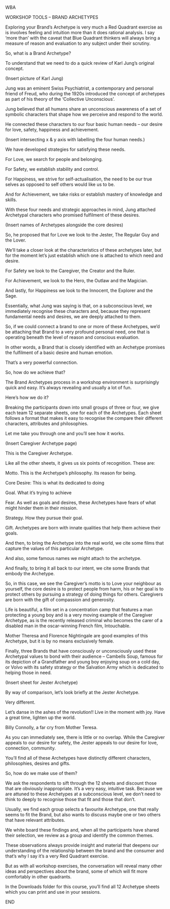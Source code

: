 WBA


WORKSHOP TOOLS – BRAND ARCHETYPES


Exploring your Brand’s Archetype is very much a Red Quadrant exercise as is involves feeling and intuition more than it does rational analysis. I say ‘more than’ with the caveat that Blue Quadrant thinkers will always bring a measure of reason and evaluation to any subject under their scrutiny.


So, what is a Brand Archetype?


To understand that we need to do a quick review of Karl Jung’s original concept.


(Insert picture of Karl Jung)


Jung was an eminent Swiss Psychiatrist, a contemporary and personal friend of Freud, who during the 1920s introduced the concept of archetypes as part of his theory of the ‘Collective Unconscious’.


Jung believed that all humans share an unconscious awareness of a set of symbolic characters that shape how we perceive and respond to the world.


He connected these characters to our four basic human needs – our desire for love, safety, happiness and achievement.


(Insert intersecting x & y axis with labelling the four human needs.)


We have developed strategies for satisfying these needs.


For Love, we search for people and belonging.


For Safety, we establish stability and control.


For Happiness, we strive for self-actualisation, the need to be our true selves as opposed to self others would like us to be.


And for Achievement, we take risks or establish mastery of knowledge and skills.


With these four needs and strategic approaches in mind, Jung attached Archetypal characters who promised fulfilment of these desires.


(Insert names of Archetypes alongside the core desires)


So, he proposed that for Love we look to the Jester, The Regular Guy and the Lover.


We’ll take a closer look at the characteristics of these archetypes later, but for the moment let’s just establish which one is attached to which need and desire.


For Safety we look to the Caregiver, the Creator and the Ruler.


For Achievement, we look to the Hero, the Outlaw and the Magician.


And lastly, for Happiness we look to the Innocent, the Explorer and the Sage.


Essentially, what Jung was saying is that, on a subconscious level, we immediately recognise these characters and, because they represent fundamental needs and desires, we are deeply attached to them.


So, if we could connect a brand to one or more of these Archetypes, we’d be attaching that Brand to a very profound personal need, one that is operating beneath the level of reason and conscious evaluation.


In other words, a Brand that is closely identified with an Archetype promises the fulfilment of a basic desire and human emotion.


That’s a very powerful connection.


So, how do we achieve that?


The Brand Archetypes process in a workshop environment is surprisingly quick and easy. It’s always revealing and usually a lot of fun.


Here’s how we do it?


Breaking the participants down into small groups of three or four, we give each team 12 separate sheets, one for each of the Archetypes. Each sheet follows a format that makes it easy to recognise the compare their different characters, attributes and philosophies.


Let me take you through one and you’ll see how it works.


(Insert Caregiver Archetype page)


This is the Caregiver Archetype.


Like all the other sheets, it gives us six points of recognition. These are:


Motto. This is the Archetype’s philosophy. Its reason for being.


Core Desire: This is what its dedicated to doing


Goal. What it’s trying to achieve


Fear. As well as goals and desires, these Archetypes have fears of what might hinder them in their mission.


Strategy. How they pursue their goal.


Gift. Archetypes are born with innate qualities that help them achieve their goals.


And then, to bring the Archetype into the real world, we cite some films that capture the values of this particular Archetype.


And also, some famous names we might attach to the archetype.


And finally, to bring it all back to our intent, we cite some Brands that embody the Archetype.


So, in this case, we see the Caregiver’s motto is to Love your neighbour as yourself, the core desire is to protect people from harm, his or her goal is to protect others by pursuing a strategy of doing things for others. Caregivers are born with the gift of compassion and generosity.


Life is beautiful, a film set in a concentration camp that features a man protecting a young boy and is a very moving example of the Caregiver Archetype, as is the recently released criminal who becomes the carer of a disabled man in the oscar-winning French film, Intouchable.


Mother Theresa and Florence Nightingale are good examples of this Archetype, but it is by no means exclusively female.


Finally, three Brands that have consciously or unconsciously used these Archetypal values to bond with their audience – Cambells Soup, famous for its depiction of a Grandfather and young boy enjoying soup on a cold day, or Volvo with its safety strategy or the Salvation Army which is dedicated to helping those in need.


(Insert sheet for Jester Archetype)


By way of comparison, let’s look briefly at the Jester Archetype.


Very different.


Let’s danse in the ashes of the revolution!! Live in the moment with joy. Have a great time, lighten up the world.


Billy Connolly, a far cry from Mother Teresa.


As you can immediately see, there is little or no overlap. While the Caregiver appeals to our desire for safety, the Jester appeals to our desire for love, connection, community.


You’ll find all of these Archetypes have distinctly different characters, philosophies, desires and gifts.


So, how do we make use of them?


We ask the respondents to sift through the 12 sheets and discount those that are obviously inappropriate. It’s a very easy, intuitive task. Because we are attuned to these Archetypes at a subconscious level, we don’t need to think to deeply to recognise those that fit and those that don’t.


Usually, we find each group selects a favourite Archetype, one that really seems to fit the Brand, but also wants to discuss maybe one or two others that have relevant attributes.


We white board these findings and, when all the participants have shared their selection, we review as a group and identify the common themes.


These observations always provide insight and material that deepens our understanding of the relationship between the brand and the consumer and that’s why I say it’s a very Red Quadrant exercise.


But as with all workshop exercises, the conversation will reveal many other ideas and perspectives about the brand, some of which will fit more comfortably in other quadrants.


In the Downloads folder for this course, you’ll find all 12 Archetype sheets which you can print and use in your sessions.


END

